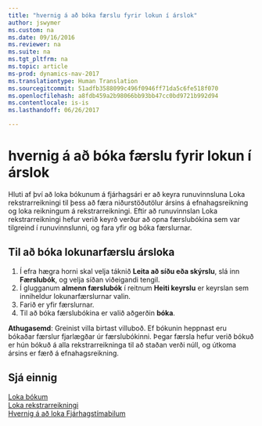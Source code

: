 ```yaml
---
title: "hvernig á að bóka færslu fyrir lokun í árslok"
author: jswymer
ms.custom: na
ms.date: 09/16/2016
ms.reviewer: na
ms.suite: na
ms.tgt_pltfrm: na
ms.topic: article
ms-prod: dynamics-nav-2017
ms.translationtype: Human Translation
ms.sourcegitcommit: 51adfb3588099c496f0946ff71da5c6fe518f070
ms.openlocfilehash: a8fdb459a2b98066bb93bb47cc0bd9721b992d94
ms.contentlocale: is-is
ms.lasthandoff: 06/26/2017

---
```

# <a name="how-to-post-year-end-closing-entry"></a>hvernig á að bóka færslu fyrir lokun í árslok
Hluti af því að loka bókunum á fjárhagsári er að keyra runuvinnsluna Loka rekstrarreikningi til þess að færa niðurstöðutölur ársins á efnahagsreikning og loka reikningum á rekstrarreikningi. Eftir að runuvinnslan Loka rekstrarreikningi hefur verið keyrð verður að opna færslubókina sem var tilgreind í runuvinnslunni, og fara yfir og bóka færslurnar.

## <a name="to-post-the-year-end-closing-entry"></a>Til að bóka lokunarfærslu ársloka
1. Í efra hægra horni skal velja táknið **Leita að síðu eða skýrslu**, slá inn **Færslubók**, og velja síðan viðeigandi tengil.
2. Í glugganum **almenn færslubók** í reitnum **Heiti keyrslu** er keyrslan sem inniheldur lokunarfærslurnar valin.
3. Farið er yfir færslurnar.
4. Til að bóka færslubókina er valið aðgerðin **bóka**.

**Athugasemd**: Greinist villa birtast villuboð. Ef bókunin heppnast eru bókaðar færslur fjarlægðar úr færslubókinni. Þegar færsla hefur verið bókuð er hún bókuð á alla rekstrarreikninga til að staðan verði núll, og útkoma ársins er færð á efnahagsreikning.

## <a name="see-also"></a>Sjá einnig
[Loka bókum](year-close-books.md)  
[Loka rekstrarreikningi](year-close-income-statement.md)  
[Hvernig á að loka Fjárhagstímabilum](year-close-account-periods.md)  
